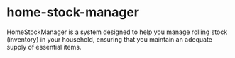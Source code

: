 # home-stock-manager
HomeStockManager is a system designed to help you manage rolling stock (inventory) in your household, ensuring that you maintain an adequate supply of essential items.
